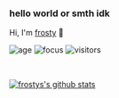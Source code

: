 ### hello world or smth idk
Hi, I'm [frosty](https://youtube.com/frostyhq) 👋

![age](https://img.shields.io/badge/age-16-blue)
![focus](https://img.shields.io/badge/focus-TecknixClient-brightgreen)
![visitors](https://windard-visitor-badge.glitch.me/badge?page_id=windard.github.profile)

<br />

[![frostys's github stats](https://github-readme-stats.vercel.app/api?username=egirlfrosty&show_icons=true)](https://github.com/egirlfrosty)

